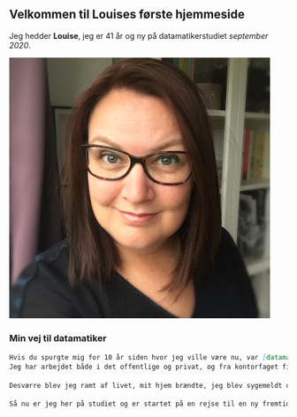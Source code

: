 ## Velkommen til Louises første hjemmeside

Jeg hedder **Louise**, jeg er 41 år og ny på datamatikerstudiet _september 2020_.

![Foto af Louise](https://raw.githubusercontent.com/LouiseFuglsang/LouiseFuglsang.github.io/master/IMG_0485a.png)

### Min vej til datamatiker
```markdown
Hvis du spurgte mig for 10 år siden hvor jeg ville være nu, var [datamatikeruddannelsen](https://www.zealand.dk/fuldtid/datamatiker/?gclid=CjwKCAjw4_H6BRALEiwAvgfzq9N4kgriqS66n5RLK3X9drkQXPphpaQyhbcKQFDfx7S9WiHAYYmq0BoC44wQAvD_BwE) bestemt ikke i mine tanker. Jeg har været omkring flere uddannelser (kontor, mediegrafiker, lifecoach og lærer). 
Jeg har arbejdet både i det offentlige og privat, og fra kontorfaget fik jeg bevæget mig over i IT-faget og arbejdet med kundesupport. Jeg fandt en gnist i arbejdet som jeg ikke havde oplevet før, og jobbet gav mig en masse daglige udfordringer som jeg længe havde søgt.

Desværre blev jeg ramt af livet, mit hjem brændte, jeg blev sygemeldt og efterfølgende afskediget. Herefter forsøgte jeg at få et lignende job, men det lykkedes ikke. Jeg undersøgte mulighederne for uddannelse, for at styrke mine chancer for at komme tilbage til et job med kundesupport. I min søgning stødte jeg på datamatikeruddannelsen, og jeg fik øjnene op for, at der her var en uddannelsen som ikke bare kunne styrke mine muligheder for et job med kundesupport, men faktisk også give mig mulighed for at søge andre nye og interessante jobtyper.

Så nu er jeg her på studiet og er startet på en rejse til en ny fremtid. Jeg føler jeg er på rette vej, og selv om turen hertil har varet mange år og ført mig på en kroget sti, så er der en masse jeg kan trække på fra mine tidligere erfaringer og tage med mig videre både på studiet og i mit fremtidige job...hvad det så end bliver.
```
